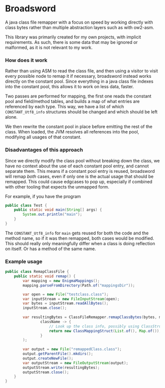 # Broadsword

A java class file remapper with a focus on speed by working directly with class bytes rather than multiple abstraction
layers such as with ow2-asm.

This library was primarily created for my own projects, with implicit requirements. As such, there is some data that may
be ignored or malformed, as it is not relevant to my work.
### How does it work
Rather than using ASM to read the class file, and then using a visitor to visit every possible node to remap
it if necessary, broadsword instead works directly on the constant pool. Since everything in a java class file
indexes into the constant pool, this allows it to work on less data, faster.

Two passes are performed for mapping, the first one reads the constant pool and field/method tables, and builds a map of what
entries are referenced by each type. This way, we have a list of which `CONSTANT_Utf8_info` structures
should be changed and which should be left alone.

We then rewrite the constant pool in place before emitting the rest of the class. When loaded, the JVM resolves all 
references into the pool, modifying all usages of that constant.

### Disadvantages of this approach

Since we directly modify the class pool without breaking down the class, we have no context about the use of each
constant pool entry, and cannot separate them. This means if a constant pool entry is reused, broadsword will
remap *both* cases, even if only one is the actual usage that should be remapped. This could cause edgcases
to pop up, especially if combined with other tooling that expects the unmapped form.

For example, if you have the program

```java
public class Test {
    public static void main(String[] args) {
        System.out.println("main");
    }
}
```

The `CONSTANT_Utf8_info` for `main` gets reused for both the code and the method name, so if it was then remapped, both 
cases would be modified. This should really only meaningfully differ when a class is doing reflection on itself. Or has
a method of the same name.

### Example usage
```java
public class RemapClassFile {
    public static void remap() {
        var mapping = new EnigmaMappings();
        mapping.parseFromDirectory(Path.of("mappingsDir"));

        var open = new File("testclass.class");
        var inputStream = new FileInputStream(open);
        var bytes = inputStream.readAllBytes();
        inputStream.close();
        
        var resultingBytes = ClassFileRemapper.remapClassBytes(bytes, mapping,
                className -> {
                    // Look up the class info, possibly using ClassStructExtractor
                    return new ClassMappingStruct(List.of(), Map.of());
                }
        );
        
        var output = new File("remappedClass.class");
        output.getParentFile().mkdirs();
        output.createNewFile();
        var outputStream = new FileOutputStream(output);
        outputStream.write(resultingBytes);
        outputStream.close();
    }
}
```